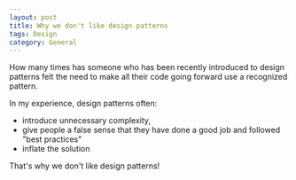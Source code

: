 ```yaml
---
layout: post
title: Why we don't like design patterns
tags: Design
category: General
---
```


How many times has someone who has been recently introduced to design patterns felt the need to make all their code going forward use a recognized pattern.

In my experience, design patterns often:

* introduce unnecessary complexity, 
* give people a false sense that they have done a good job and followed "best practices"
* inflate the solution

That's why we don't like design patterns!
